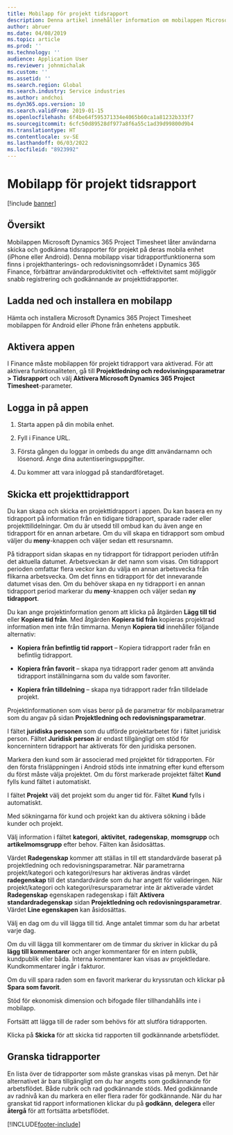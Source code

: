 ```yaml
---
title: Mobilapp för projekt tidsrapport
description: Denna artikel innehåller information om mobilappen Microsoft Dynamics 365 Project Timesheet. Mobilappen tidsrapport låter användarna skicka och godkänna tidsrapporter för projekt på deras mobila enhet.
author: abruer
ms.date: 04/08/2019
ms.topic: article
ms.prod: ''
ms.technology: ''
audience: Application User
ms.reviewer: johnmichalak
ms.custom: ''
ms.assetid: ''
ms.search.region: Global
ms.search.industry: Service industries
ms.author: andchoi
ms.dyn365.ops.version: 10
ms.search.validFrom: 2019-01-15
ms.openlocfilehash: 6f4be64f595371334e4065b60ca1a81232b333f7
ms.sourcegitcommit: 6cfc50d89528df977a8f6a55c1ad39d99800d9b4
ms.translationtype: HT
ms.contentlocale: sv-SE
ms.lasthandoff: 06/03/2022
ms.locfileid: "8923992"
---
```

# <a name="project-timesheet-mobile-application"></a>Mobilapp för projekt tidsrapport

[!include [banner](../includes/banner.md)]

## <a name="overview"></a>Översikt

Mobilappen Microsoft Dynamics 365 Project Timesheet låter användarna skicka och godkänna tidsrapporter för projekt på deras mobila enhet (iPhone eller Android). Denna mobilapp visar tidrapportfunktionerna som finns i projekthanterings- och redovisningsområdet i Dynamics 365 Finance, förbättrar användarproduktivitet och -effektivitet samt möjliggör snabb registrering och godkännande av projekttidrapporter.

## <a name="download-and-install-the-mobile-app"></a>Ladda ned och installera en mobilapp

Hämta och installera Microsoft Dynamics 365 Project Timesheet mobilappen för Android eller iPhone från enhetens appbutik.

## <a name="enable-the-app"></a>Aktivera appen 

I Finance måste mobilappen för projekt tidrapport vara aktiverad. För att aktivera funktionaliteten, gå till **Projektledning och redovisningsparametrar \> Tidsrapport** och välj **Aktivera Microsoft Dynamics 365 Project Timesheet**-parameter.

## <a name="sign-in-to-the-app"></a>Logga in på appen

1.  Starta appen på din mobila enhet.

2.  Fyll i Finance URL.

3.  Första gången du loggar in ombeds du ange ditt användarnamn och lösenord. Ange dina autentiseringsuppgifter.

4.  Du kommer att vara inloggad på standardföretaget.

## <a name="submit-a-project-timesheet"></a>Skicka ett projekttidrapport

Du kan skapa och skicka en projekttidrapport i appen. Du kan basera en ny tidrapport på information från en tidigare tidrapport, sparade rader eller projekttilldelningar. Om du är utsedd till ombud kan du även ange en tidrapport för en annan arbetare. Om du vill skapa en tidrapport som ombud väljer du **meny**-knappen och väljer sedan ett resursnamn.

På tidrapport sidan skapas en ny tidrapport för tidrapport perioden utifrån det aktuella datumet. Arbetsveckan är det namn som visas. Om tidrapport perioden omfattar flera veckor kan du välja en annan arbetsvecka från flikarna arbetsvecka.
Om det finns en tidrapport för det innevarande datumet visas den. Om du behöver skapa en ny tidrapport i en annan tidrapport period markerar du **meny**-knappen och väljer sedan **ny tidrapport**.

Du kan ange projektinformation genom att klicka på åtgärden **Lägg till tid** eller **Kopiera tid från**. Med åtgärden **Kopiera tid från** kopieras projektrad information men inte från timmarna. Menyn **Kopiera tid** innehåller följande alternativ:

- **Kopiera från befintlig tid rapport** – Kopiera tidrapport rader från en befintlig tidrapport.

- **Kopiera från favorit** – skapa nya tidrapport rader genom att använda tidrapport inställningarna som du valde som favoriter.

- **Kopiera från tilldelning** – skapa nya tidrapport rader från tilldelade projekt.

Projektinformationen som visas beror på de parametrar för mobilparametrar som du angav på sidan **Projektledning och redovisningsparametrar**.

I fältet **juridiska personen** som du utförde projektarbetet för i fältet juridisk person. Fältet **Juridisk person** är endast tillgängligt om stöd för koncernintern tidrapport har aktiverats för den juridiska personen.

Markera den kund som är associerad med projektet för tidrapporten. För den första frisläppningen i Android stöds inte inmatning efter kund eftersom du först måste välja projektet. Om du först markerade projektet fältet **Kund** fylls kund fältet i automatiskt.

I fältet **Projekt** välj det projekt som du anger tid för. Fältet **Kund** fylls i automatiskt.

Med sökningarna för kund och projekt kan du aktivera sökning i både kunder och projekt.

Välj information i fältet **kategori**, **aktivitet**, **radegenskap**, **momsgrupp** och **artikelmomsgrupp** efter behov. Fälten kan åsidosättas.

Värdet **Radegenskap** kommer att ställas in till ett standardvärde baserat på projektledning och redovisningsparametrar. När parametrarna projekt/kategori och kategori/resurs har aktiveras ändras värdet **radegenskap** till det standardvärde som du har angett för valideringen. När projekt/kategori och kategori/resursparametrar inte är aktiverade värdet **Radegenskap** egenskapen radegenskap i fält **Aktivera standardradegenskap** sidan **Projektledning och redovisningsparametrar**. Värdet **Line egenskapen** kan åsidosättas.

Välj en dag om du vill lägga till tid. Ange antalet timmar som du har arbetat varje dag.

Om du vill lägga till kommentarer om de timmar du skriver in klickar du på **lägg till kommentarer** och anger kommentarer för en intern publik, kundpublik eller båda.
Interna kommentarer kan visas av projektledare. Kundkommentarer ingår i fakturor.

Om du vill spara raden som en favorit markerar du kryssrutan och klickar på **Spara som favorit**.

Stöd för ekonomisk dimension och bifogade filer tillhandahålls inte i mobilapp.

Fortsätt att lägga till de rader som behövs för att slutföra tidrapporten.

Klicka på **Skicka** för att skicka tid rapporten till godkännande arbetsflödet.

## <a name="review-timesheets"></a>Granska tidrapporter

En lista över de tidrapporter som måste granskas visas på menyn. Det här alternativet är bara tillgängligt om du har angetts som godkännande för arbetsflödet. Både rubrik och rad godkännande stöds. Med godkännande av radnivå kan du markera en eller flera rader för godkännande. När du har granskat tid rapport informationen klickar du på **godkänn**, **delegera** eller **återgå** för att fortsätta arbetsflödet.


[!INCLUDE[footer-include](../includes/footer-banner.md)]